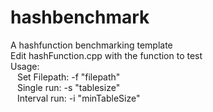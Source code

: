# hashbenchmark

A hashfunction benchmarking template </br>
Edit hashFunction.cpp with the function to test </br>
Usage: </br>
&ensp;  Set Filepath: -f "filepath" </br>
&ensp;  Single run:   -s "tablesize" </br>
&ensp;  Interval run: -i "minTableSize" <maxTableSize> </br>
